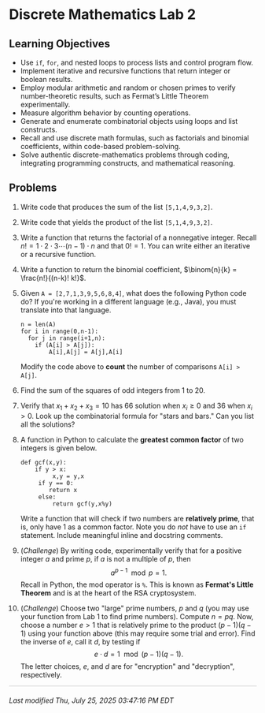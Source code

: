 # Discrete Mathematics Lab 2


## Learning Objectives


* Use `if`, `for`, and nested loops to process lists and control program flow.
* Implement iterative and recursive functions that return integer or boolean results.
* Employ modular arithmetic and random or chosen primes to verify number-theoretic results, such as Fermat’s Little Theorem experimentally.
* Measure algorithm behavior by counting operations.
* Generate and enumerate combinatorial objects using loops and list constructs.
* Recall and use discrete math formulas, such as factorials and binomial coefficients, within code-based problem-solving.
* Solve authentic discrete-mathematics problems through coding, integrating programming constructs, and mathematical reasoning.


 
## Problems

1. Write code that produces the sum of the list `[5,1,4,9,3,2]`.

2. Write code that yields the product of the list `[5,1,4,9,3,2]`.

3. Write a function that returns the factorial of a nonnegative integer.  Recall $n! = 1 \cdot 2 \cdot 3 \cdots (n-1) \cdot n$ and that $0! = 1$.  You can write either an iterative or a recursive function.  

4. Write a function to return the binomial coefficient, $\binom{n}{k} = \frac{n!}{(n-k)! k!}$.

5. Given `A = [2,7,1,3,9,5,6,8,4]`, what does the following Python code do?  If you're working in a different language (e.g., Java), you must translate into that language.
	
	```
	n = len(A)
	for i in range(0,n-1):
	  for j in range(i+1,n):
	    if (A[i] > A[j]):
	        A[i],A[j] = A[j],A[i]
	```

	Modify the code above to **count** the number of comparisons `A[i] > A[j]`.

6. Find the sum of the squares of odd integers from $1$ to $20$.

7. Verify that $x_1 + x_2 + x_3 = 10$ has 66 solution when $x_i \ge 0$ and 36 when $x_i > 0$.  Look up the combinatorial formula for "stars and bars."  Can you list all the solutions?



8. A function in Python to calculate the **greatest common factor** of two integers is given below. 

	```
    def gcf(x,y):
        if y > x:
 	         x,y = y,x
     	 if y == 0:
            return x
     	 else:
     	     return gcf(y,x%y)
  	```
	 Write a function that will check if two numbers are **relatively prime**, that is, only have $1$ as a common factor.  Note you do *not* have to use an `if` statement.  Include meaningful inline and docstring comments.

9. (*Challenge*) By writing code, experimentally verify that for a positive integer $a$ and prime $p$, if $a$ is not a multiple of $p$, then $$a^{p-1} \mod p = 1.$$ Recall in Python, the mod operator is `%`.  This is known as **Fermat's Little Theorem** and is at the heart of the RSA cryptosystem. 


10. (*Challenge*) Choose two "large" prime numbers, $p$ and $q$ (you may use your function from Lab 1 to find prime numbers).  Compute $n = pq$.  Now, choose a number $e > 1$ that is relatively prime to the product $(p-1)(q-1)$ using your function above (this may require some trial and error).  Find the inverse of $e$, call it $d$, by testing if $$e \cdot d = 1 \mod (p-1)(q-1).$$ The letter choices, $e$, and $d$ are for "encryption" and "decryption", respectively. 




<!-- 
+++++++++++++++++++++++++++++++++++++++++++++++++++++++++++++++++++++++++ 
 FOOTER 
+++++++++++++++++++++++++++++++++++++++++++++++++++++++++++++++++++++++++
-->

<div style="border-top: 1px solid #ccc;padding:0px 0px 20px 0px;"></div>
<i style="padding-left:0px;">
Last modified  Thu, July 25, 2025 03:47:16 PM EDT
</i>  
